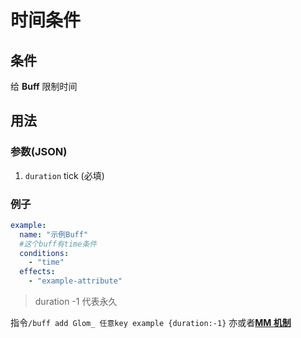 # 时间条件

## 条件

给 **Buff** 限制时间

## 用法

### 参数(JSON)

1. `duration` tick (必填)

### 例子

```yaml
example:
  name: "示例Buff"
  #这个buff有time条件
  conditions:
    - "time"
  effects:
    - "example-attribute"
```

> duration -1 代表永久

指令`/buff add Glom_ 任意key example {duration:-1}`
亦或者[**MM 机制**](../其它/MythicMobs.md)
